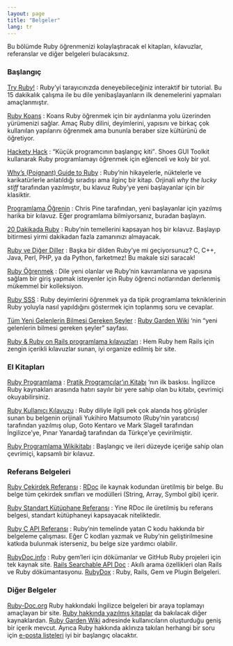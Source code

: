 ```yaml
---
layout: page
title: "Belgeler"
lang: tr
---
```


Bu bölümde Ruby öğrenmenizi kolaylaştıracak el kitapları, kılavuzlar,
referanslar ve diğer belgeleri bulacaksınız.

### Başlangıç

[Try Ruby!][1]
: Ruby’yi tarayıcınızda deneyebileceğiniz interaktif bir tutorial. Bu 15
  dakikalık çalışma ile bu dile yenibaşlayanların ilk denemelerini
  yapmaları amaçlanmıştır.

[Ruby Koans][2]
: Koans Ruby öğrenmek için bir aydınlanma yolu üzerinden yürümenizi
  sağlar. Amaç Ruby dilini, deyimlerini, yapısını ve birkaç çok
  kullanılan yapılarını öğrenmek ama bununla beraber size kültürünü de
  öğretiyor.

[Hackety Hack][3]
: <q cite="http://hackety-hack.com/">Küçük programcının başlangıç
  kiti</q>. Shoes GUI Toolkit kullanarak Ruby programlamayı öğrenmek
  için eğlenceli ve koly bir yol.

[Why’s (Poignant) Guide to Ruby][4]
: Ruby’nin hikayelerle, nüktelerle ve karikatürlerle anlatıldığı
  sıradışı ama ilginç bir kitap. Orjinali *why the lucky stiff*
  tarafından yazılmıştır, bu klavuz Ruby’ye yeni başlayanlar için bir
  klasiktir.

[Programlama Öğrenin][5]
: Chris Pine tarafından, yeni başlayanlar için yazılmış harika bir
  kılavuz. Eğer programlama bilmiyorsanız, buradan başlayın.

[20 Dakikada Ruby](/tr/documentation/quickstart/)
: Ruby’nin temellerini kapsayan hoş bir kılavuz. Başlayıp bitirmesi
  yirmi dakikadan fazla zamanınızı almayacak.

[Ruby ve Diğer Diller](/tr/documentation/ruby-from-other-languages/)
: Başka bir dilden Ruby’ye mi geçiyorsunuz? C, C++, Java, Perl, PHP, ya
  da Python, farketmez! Bu makale sizi saracak!

[Ruby Öğrenmek][6]
: Dile yeni olanlar ve Ruby’nin kavramlarına ve yapısına sağlam bir
  giriş yapmak isteyenler için Ruby öğrenci notlarından derlenmiş
  mükemmel bir kolleksiyon.

[Ruby SSS][7]
: Ruby deyimlerini öğrenmek ya da tipik programlama tekniklerinin Ruby
  yoluyla nasıl yapıldığını göstermek için toplanmış soru ve cevaplar.

[Tüm Yeni Gelenlerin Bilmesi Gereken Şeyler][8]
: [Ruby Garden Wiki][9] ‘nin “yeni gelenlerin bilmesi gereken şeyler”
  sayfası.

[Ruby &amp; Ruby on Rails programlama kılavuzları][10]
: Hem Ruby hem Rails için zengin içerikli kılavuzlar sunan, iyi organize
  edilmiş bir site.

### El Kitapları

[Ruby Programlama][11]
: [Pratik Programcılar’ın Kitabı][12] ‘nın ilk baskısı. İngilizce Ruby
  kaynakları arasında hatırı sayılır bir yere sahip olan bu kitabı,
  çevrimiçi okuyabilirsiniz.

[Ruby Kullanıcı Kılavuzu][13]
: Ruby diliyle ilgili pek çok alanda hoş görüşler sunan bu belgenin
  orijinali Yukihiro Matsumoto (Ruby’nin yaratıcısı) tarafından yazılmış
  olup, Goto Kentaro ve Mark Slagell tarafından İngilizce’ye, Pınar
  Yanardağ tarafından da Türkçe’ye çevirilmiştir.

[Ruby Programlama Wikikitabı][14]
: Başlangıç ve ileri düzeyde içeriğe sahip olan çevrimiçi, kapsamlı bir
  kılavuz.

### Referans Belgeleri

[Ruby Çekirdek Referansı][15]
: [RDoc][16] ile kaynak kodundan üretilmiş bir belge. Bu belge tüm
  çekirdek sınıfları ve modülleri (String, Array, Symbol gibi) içerir.

[Ruby Standart Kütüphane Referansı][17]
: Yine RDoc ile üretilmiş bu referans belgesi, standart kütüphaneyi
  kapsayacak niteliktedir.

[Ruby C API Referansı][18]
: Ruby’nin temelinde yatan C kodu hakkında bir belgeleme çalışması. Eğer
  C kodları yazmak ve Ruby’nin geliştirilmesine katkıda bulunmak
  isterseniz, bu belge size yardımcı olabilir.

 [RubyDoc.info][19]
 : Ruby gem’leri için dökümanlar ve GitHub Ruby projeleri için tek kaynak
  site.
 [Rails Searchable API Doc][20]
 : Akıllı arama özellikleri olan Rails ve Ruby dökümantasyonu.
 [RubyDox][21]
 : Ruby, Rails, Gem ve Plugin Belgeleri.
 ### Diğer Belgeler

[Ruby-Doc.org][22] Ruby hakkındaki İngilizce belgeleri bir araya
toplamayı amaçlayan bir site. [Ruby hakkında yazılmış kitaplar][23] da
bakılacak diğer kaynaklardan. [Ruby Garden Wiki][9] adresinde
kullanıcıların oluşturduğu geniş bir içerik mevcut. Ayrıca Ruby hakkında
aklınıza takılan herhangi bir soru için [e-posta
listeleri](/en/community/mailing-lists/) iyi bir başlangıç olacaktır.



[1]: http://tryruby.org/ 
[2]: http://rubykoans.com/ 
[3]: http://hackety-hack.com/ 
[4]: http://mislav.uniqpath.com/poignant-guide/ 
[5]: http://pine.fm/LearnToProgram/ 
[6]: http://rubylearning.com/ 
[7]: http://faq.rubygarden.org/ 
[8]: http://www.rubygarden.org/ruby?ThingsNewcomersShouldKnow 
[9]: http://wiki.rubygarden.org/Ruby 
[10]: http://www.meshplex.org/wiki/Ruby/Ruby_on_Rails_programming_tutorials 
[11]: http://www.ruby-doc.org/docs/ProgrammingRuby/ 
[12]: http://pragmaticprogrammer.com/titles/ruby/index.html 
[13]: http://www.belgeler.org/uygulamalar/ruby/ruby-ug.html 
[14]: http://en.wikibooks.org/wiki/Ruby_programming_language 
[15]: http://www.ruby-doc.org/core 
[16]: http://rdoc.sourceforge.net 
[17]: http://www.ruby-doc.org/stdlib 
[18]: http://www.ruby-doc.org/doxygen/current/ 
[19]: http://www.rubydoc.info/ 
[20]: http://railsapi.com/ 
[21]: http://www.rubydox.net/ 
[22]: http://ruby-doc.org 
[23]: http://www.ruby-doc.org/bookstore 
